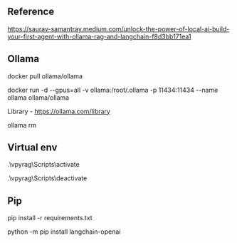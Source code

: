 ## Reference
https://saurav-samantray.medium.com/unlock-the-power-of-local-ai-build-your-first-agent-with-ollama-rag-and-langchain-f8d3bb171ea1


## Ollama
docker pull ollama/ollama

docker run -d --gpus=all -v ollama:/root/.ollama -p 11434:11434 --name ollama ollama/ollama

Library - https://ollama.com/library

ollama rm <model-name>

## Virtual env
.\vpyrag\Scripts\activate 

.\vpyrag\Scripts\deactivate

## Pip

pip install -r requirements.txt

python -m pip install langchain-openai

